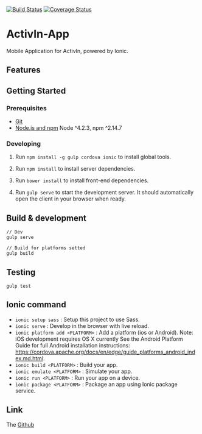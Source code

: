 [![Build Status](https://travis-ci.org/AdrienEtienne/activin-app.svg?branch=master)](https://travis-ci.org/AdrienEtienne/activin-app)
[![Coverage Status](https://coveralls.io/repos/github/AdrienEtienne/activin-app/badge.svg?branch=master)](https://coveralls.io/github/AdrienEtienne/activin-app?branch=master)

# ActivIn-App

Mobile Application for ActivIn, powered by Ionic.

## Features

## Getting Started

### Prerequisites

- [Git](https://git-scm.com/)
- [Node.js and npm](nodejs.org) Node ^4.2.3, npm ^2.14.7

### Developing

1. Run `npm install -g gulp cordova ionic` to install global tools.
 
2. Run `npm install` to install server dependencies.

3. Run `bower install` to install front-end dependencies.

4. Run `gulp serve` to start the development server. It should automatically open the client in your browser when ready.

## Build & development

    // Dev
    gulp serve

    // Build for platforms setted
    gulp build

## Testing

    gulp test

## Ionic command

 * `ionic setup sass` : Setup this project to use Sass.
 * `ionic serve` : Develop in the browser with live reload.
 * `ionic platform add <PLATFORM>` : Add a platform (ios or Android). 
   Note: iOS development requires OS X currently
   See the Android Platform Guide for full Android installation instructions:
   https://cordova.apache.org/docs/en/edge/guide_platforms_android_index.md.html.
 * `ionic build <PLATFORM>` : Build your app.
 * `ionic emulate <PLATFORM>` : Simulate your app.
 * `ionic run <PLATFORM>` : Run your app on a device.
 * `ionic package <PLATFORM>` : Package an app using Ionic package service.

## Link

The [Github](https://github.com/AdrienEtienne/activin)

